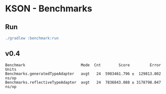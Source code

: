 # KSON - Benchmarks

## Run

```groovy
./gradlew :benchmark:run
```


## v0.4

```batch
Benchmark                         Mode  Cnt        Score         Error  Units
Benchmarks.generatedTypeAdapter   avgt   24  5983461.796 ±  129813.802  ns/op
Benchmarks.reflectiveTypeAdapter  avgt   24  7836843.088 ± 3178798.047  ns/op
```
